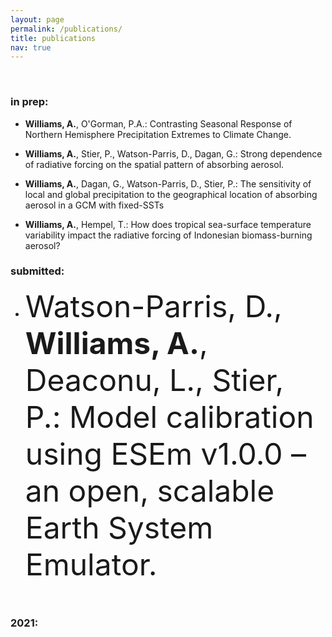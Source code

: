 ```yaml
---
layout: page
permalink: /publications/
title: publications
nav: true
---
```


<p>&nbsp;</p>

### in prep:  

 - **Williams, A.**, O'Gorman, P.A.: Contrasting Seasonal Response of Northern Hemisphere Precipitation Extremes to Climate Change.

 - **Williams, A.**, Stier, P., Watson-Parris, D., Dagan, G.: Strong dependence of radiative forcing on the spatial pattern of absorbing aerosol.

 - **Williams, A.**, Dagan, G., Watson-Parris, D., Stier, P.: The sensitivity of local and global precipitation to the geographical location of absorbing aerosol in a GCM with fixed-SSTs
 
 - **Williams, A.**, Hempel, T.: How does tropical sea-surface temperature variability impact the radiative forcing of Indonesian biomass-burning aerosol?


### submitted:

 - <font size="120"> Watson-Parris, D., **Williams, A.**, Deaconu, L., Stier, P.: Model calibration using ESEm v1.0.0 – an open, scalable Earth System Emulator. </font>

<p>&nbsp;</p>

### 2021:
